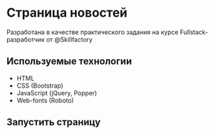 # Страница новостей

Разработана в качестве практического задания на курсе Fullstack-разработчик от @Skillfactory

## Используемые технологии
* HTML
* CSS (Bootstrap)
* JavaScript (jQuery, Popper)
* Web-fonts (Roboto)
## Запустить страницу
